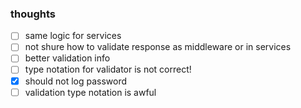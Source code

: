 ### thoughts

- [ ] same logic for services
- [ ] not shure how to validate response as middleware or in services
- [ ] better validation info
- [ ] type notation for validator is not correct!
- [x] should not log password
- [ ] validation type notation is awful
